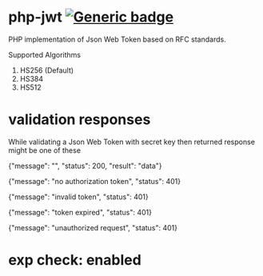 # php-jwt [![Generic badge](https://img.shields.io/badge/version-v1.0-green.svg)](https://shields.io/)

PHP implementation of Json Web Token based on RFC standards.

Supported Algorithms
1.  HS256 (Default)
2.  HS384
3.  HS512

# validation responses
While validating a Json Web Token with secret key then returned response might be one of these

{"message": "", "status": 200, "result": "data"}

{"message": "no authorization token", "status": 401}

{"message": "invalid token", "status": 401}

{"message": "token expired", "status": 401}

{"message": "unauthorized request", "status": 401}


# exp check: enabled
